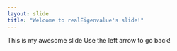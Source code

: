 ```yaml
---
layout: slide
title: "Welcome to realEigenvalue's slide!"
---
```

This is my awesome slide
Use the left arrow to go back!

